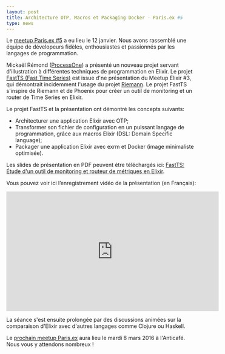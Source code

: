 ```yaml
---
layout: post
title: Architecture OTP, Macros et Packaging Docker - Paris.ex #5
type: news
---
```


<p>Le <a
href="http://www.meetup.com/fr-FR/elixir/events/226102885/">meetup
Paris.ex #5</a> a eu lieu le 12 janvier. Nous avons rassemblé une
équipe de dévelopeurs fidèles, enthousiastes et passionnés par les
langages de programmation.</p>

<p>Mickaël Rémond (<a
href="https://www.process-one.net">ProcessOne</a>) a présenté un
nouveau projet servant d'illustration à différentes techniques de
programmation en Elixir. Le projet <a
href="https://github.com/processone/fast_ts">FastTS (Fast Time
Series)</a> est issue d'ne présentation du Meetup Elixir #3, qui
démontrait incidemment l'usage du projet <a
href="http://riemann.io">Riemann</a>. Le projet FastTS s'inspire de
Riemann et de Phoenix pour créer un outil de monitoring et un router
de Time Series en Elixir.</p>

<p>Le projet FastTS et la présentation ont démontré les concepts suivants:</p>

<ul>
<li>Architecturer une application Elixir avec OTP;</li>
<li>Transformer son fichier de configuration en un puissant langage de programmation, grâce aux macros Elixir (DSL: Domain Specific language);</li>
<li>Packager une application Elixir avec exrm et Docker (image minimaliste optimisée).</li>
</ul>

<p>Les slides de présentation en  PDF peuvent être téléchargés ici: <a
href="https://blog.process-one.net/wp-content/uploads/2016/01/FastTS-Étude-dun-outil-de-monitoring-et-routeur-de-métriques-en-Elixir.pdf">FastTS:
Étude d'un outil de monitoring et routeur de  métriques en Elixir</a>.</p>

<p>Vous pouvez voir ici l’enregistrement vidéo de la présentation (en Français):</p>

<iframe width="560" height="315" src="https://www.youtube.com/embed/p9-UedakllU" frameborder="0" allowfullscreen></iframe>

<p>La séance s'est ensuite prolongée par des discussions animées sur
la comparaison d'Elixir avec d'autres langages comme Clojure ou
Haskell.</p>

<p>Le <a
href="http://www.meetup.com/fr-FR/elixir/events/227031803/">prochain
meetup Paris.ex</a> aura lieu le mardi 8 mars 2016 à l'Anticafé. Nous
vous y attendons nombreux !</p>

